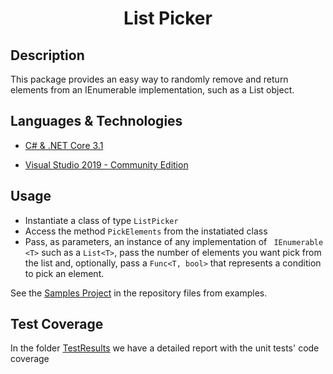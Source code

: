 <h1 align = "center">
<strong>List Picker</strong>
</h1>

## Description
This package provides an easy way to randomly remove and return elements from an IEnumerable<T> implementation, such as a List<T> object.

## Languages & Technologies

* [C# & .NET Core 3.1](https://dotnet.microsoft.com/download/dotnet/3.1)

* [Visual Studio 2019 - Community Edition](https://visualstudio.microsoft.com/)

## Usage

* Instantiate a class of type  ```ListPicker```
* Access the method ``` PickElements ``` from the instatiated class
* Pass, as parameters, an instance of any implementation of ``` IEnumerable <T>``` such as a ``` List<T> ```, pass the number of elements you want pick from the list and, optionally, pass a ``` Func<T, bool> ``` that represents a condition to pick an element.

See the [Samples Project](https://github.com/Igor03/list-picker/tree/main/src/JIgor.Projects.ListPicker.Samples) in the repository files from examples.

## Test Coverage

In the folder [TestResults](https://github.com/Igor03/list-picker/tree/main/TestResults) we have a detailed report with the unit tests' code coverage